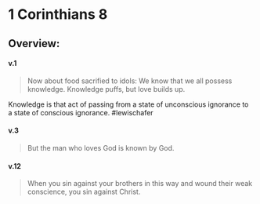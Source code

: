 # 1 Corinthians 8

## Overview:


#### v.1
>Now about food sacrified to idols: We know that we all possess knowledge. Knowledge puffs, but love builds up.

Knowledge is that act of passing from a state of unconscious ignorance to a state of conscious ignorance.
#lewischafer

#### v.3
>But the man who loves God is known by God.

#### v.12
>When you sin against your brothers in this way and wound their weak conscience, you sin against Christ.



